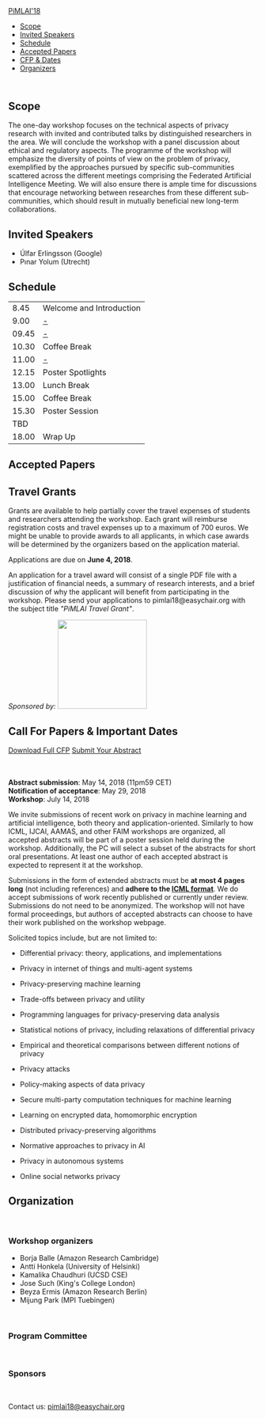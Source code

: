 
<nav></nav>
<div>
<div><a href="#page-top"> PiMLAI'18 </a></div>
<div>
<ul>
<li><a href="#about">Scope</a></li>
<li><a href="#speakers">Invited Speakers</a></li>
<li><a href="#schedule">Schedule</a></li>
<li><a href="#papers">Accepted Papers</a></li>
<li><a href="#grants">CFP &amp; Dates</a></li>
<li><a href="#organizers">Organizers</a></li>
</ul>
</div>
<header></header>
<!-- About Section -->
    <section id="about" class="container content-section text-center">
        <div class="row">
            <div class="col-lg-8 col-lg-offset-2">
<h2>Scope</h2>
<p>The one-day workshop focuses on the technical aspects of privacy research with invited and contributed talks by distinguished researchers in the area. We will conclude the workshop with a panel discussion about ethical and regulatory aspects. The programme of the workshop will emphasize the diversity of points of view on the problem of privacy, exemplified by the approaches pursued by specific sub-communities scattered across the different meetings comprising the Federated Artificial Intelligence Meeting. We will also ensure there is ample time for discussions that encourage networking between researches from these different sub-communities, which should result in mutually beneficial new long-term collaborations.</p>
</div>
</div>
    <!-- Speakers Section -->
    <section id="speakers" class="container content-section text-center">
        <div class="row">
            <div class="col-lg-8 col-lg-offset-2">
<h2>Invited Speakers</h2>
<ul>
<li>&Uacute;lfar Erlingsson (Google)</li>
<li>Pınar Yolum (Utrecht)</li>
</ul>
</div>
</div>
    <!-- Schedule Section -->
    <section id="schedule" class="container content-section text-center">
        <div class="row">
            <div class="col-sm-8 col-sm-offset-2">
<h2>Schedule</h2>
<table>
<tbody>
<tr>
<td>8.45</td>
<td>Welcome and Introduction</td>
</tr>
<tr>
<td>9.00</td>
<td><a href="#tabs2" data-toggle="collapse"> - </a></td>
</tr>
<tr>
<td>09.45</td>
<td><a href="#tabs4" data-toggle="collapse"> - </a></td>
</tr>
<tr>
</tr>
<tr>
<td>10.30</td>
<td>Coffee Break</td>
</tr>
<tr>
<td>11.00</td>
<td><a href="#tabs3" data-toggle="collapse"> - </a></td>
</tr>
<tr>
</tr>
<tr>
<td>12.15</td>
<td>Poster Spotlights</td>
</tr>
<tr>
<td>13.00</td>
<td>Lunch Break</td>
</tr>
<tr>
<td>15.00</td>
<td>Coffee Break</td>
</tr>
<tr>
<td>15.30</td>
<td>Poster Session</td>
</tr>
<tr>
<td colspan="2">
<div>TBD</div>
</td>
</tr>
<tr>
<td>18.00</td>
<td>Wrap Up</td>
</tr>
</tbody>
</table>
</div>
</div>
    <!-- Accepted Papers -->
    <section id="papers" class="container content-section text-center">
        <div class="row">
            <div class="col-lg-8 col-lg-offset-2">
<h2>Accepted Papers</h2>
</div>
</div>
<section></section>
<div>
<div>
<h2>Travel Grants</h2>
<p>Grants are available to help partially cover the travel expenses of students and researchers attending the workshop. Each grant will reimburse registration costs and travel expenses up to a maximum of 700 euros. We might be unable to provide awards to all applicants, in which case awards will be determined by the organizers based on the application material.</p>
<p>Applications are due on <strong>June 4, 2018</strong>.</p>
<p>An application for a travel award will consist of a single PDF file with a justification of financial needs, a summary of research interests, and a brief discussion of why the applicant will benefit from participating in the workshop. Please send your applications to <a>pimlai18@easychair.org</a> with the subject title <em>"PiMLAI Travel Grant"</em>.</p>
<p><em>Sponsored by:</em> <a href="https://www.amazon.com/"> <img src="img/*.png" alt="" width="180" /> </a></p>
</div>
</div>
    <!-- Call for travel grants -->
    <section id="grants" class="container content-section text-center">
        <div class="row">
            <div class="col-lg-8 col-lg-offset-2">
<h2>Call For Papers &amp; Important Dates</h2>
<a href="cfp-pimlai18.txt">Download Full CFP</a> <a href="https://easychair.org/conferences/?conf=pimlai18">Submit Your Abstract</a> <br /> <br /> <br />
<p><strong>Abstract submission</strong>: May 14, 2018 (11pm59 CET) <br /> <strong>Notification of acceptance</strong>: May 29, 2018 <br /> <strong>Workshop</strong>: July 14, 2018</p>
<p>We invite submissions of recent work on privacy in machine learning and artificial intelligence, both theory and application-oriented. Similarly to how ICML, IJCAI, AAMAS, and other FAIM workshops are organized, all accepted abstracts will be part of a poster session held during the workshop. Additionally, the PC will select a subset of the abstracts for short oral presentations. At least one author of each accepted abstract is expected to represent it at the workshop.</p>
<p>Submissions in the form of extended abstracts must be <strong>at most 4 pages long</strong> (not including references) and <strong>adhere to the <a href="https://media.nips.cc/Conferences/ICML2018/Styles/icml2018_style.tar.gz"> ICML format</a></strong>. We do accept submissions of work recently published or currently under review. Submissions do not need to be anonymized. The workshop will not have formal proceedings, but authors of accepted abstracts can choose to have their work published on the workshop webpage.</p>
<p>Solicited topics include, but are not limited to:</p>
<ul>
<li>
<p>Differential privacy: theory, applications, and implementations</p>
</li>
<li>
<p>Privacy in internet of things and multi-agent systems</p>
</li>
<li>
<p>Privacy-preserving machine learning</p>
</li>
<li>
<p>Trade-offs between privacy and utility</p>
</li>
<li>
<p>Programming languages for privacy-preserving data analysis</p>
</li>
<li>
<p>Statistical notions of privacy, including relaxations of differential privacy</p>
</li>
<li>
<p>Empirical and theoretical comparisons between different notions of privacy</p>
</li>
<li>
<p>Privacy attacks</p>
</li>
<li>
<p>Policy-making aspects of data privacy</p>
</li>
<li>
<p>Secure multi-party computation techniques for machine learning</p>
</li>
<li>
<p>Learning on encrypted data, homomorphic encryption</p>
</li>
<li>
<p>Distributed privacy-preserving algorithms</p>
</li>
<li>
<p>Normative approaches to privacy in AI</p>
</li>
<li>
<p>Privacy in autonomous systems</p>
</li>
<li>
<p>Online social networks privacy</p>
</li>
</ul>
</div>
</div>
    <!-- Organizers Section -->
    <section id="organizers" class="content-section text-center">
        <div class="row">
            <div class="col-lg-8 col-lg-offset-2">
<h2>Organization</h2>
<br/>
<h3>Workshop organizers</h3>
<ul>
<li>Borja Balle (Amazon Research Cambridge)</li>
<li>Antti Honkela (University of Helsinki)</li>
<li>Kamalika Chaudhuri (UCSD CSE)</li>
<li>Jose Such (King's College London)</li>
<li>Beyza Ermis (Amazon Research Berlin)</li>
<li>Mijung Park (MPI Tuebingen)</li>
</ul>
<br />
<h3>Program Committee</h3>
<br />
<h3>Sponsors</h3>
<br /><footer></footer>
<div>
<p>Contact us: <a href="mailto:pimlai18@easychair.org">pimlai18@easychair.org</a></p>
</div>
</div>
</div>
</div>